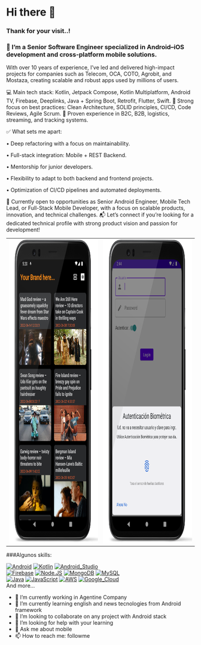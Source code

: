 # Hi there 👋
### Thank for your visit..!

### 🎯 I’m a Senior Software Engineer specialized in Android–iOS development and cross-platform mobile solutions.
With over 10 years of experience, I’ve led and delivered high-impact projects for companies such as Telecom, OCA, COTO, Agrobit, and Mostaza, creating scalable and robust apps used by millions of users.

💻 Main tech stack: Kotlin, Jetpack Compose, Kotlin Multiplatform, Android TV, Firebase, Deeplinks, Java + Spring Boot, Retrofit, Flutter, Swift.
🧠 Strong focus on best practices: Clean Architecture, SOLID principles, CI/CD, Code Reviews, Agile Scrum.
🚀 Proven experience in B2C, B2B, logistics, streaming, and tracking systems.

✅ What sets me apart:

• Deep refactoring with a focus on maintainability.

• Full-stack integration: Mobile + REST Backend.

• Mentorship for junior developers.

• Flexibility to adapt to both backend and frontend projects.

• Optimization of CI/CD pipelines and automated deployments.


🔎 Currently open to opportunities as Senior Android Engineer, Mobile Tech Lead, or Full-Stack Mobile Developer, with a focus on scalable products, innovation, and technical challenges.
📬 Let’s connect if you’re looking for a dedicated technical profile with strong product vision and passion for development!

<table align="center">
  <tr>
    <td><img src="https://github.com/sebapratto/sebapratto/blob/master/screen-1.png" width=439 height=812/></td>
    <td><img src="https://github.com/sebapratto/sebapratto/blob/master/screen-2.png" width=439 height=812/></td>
  </tr>
 </table>




###Algunos skills:

[![Android](https://img.shields.io/badge/Android-3DDC84?style=for-the-badge&logo=android&logoColor=white&labelColor=101010)]()
[![Kotlin](https://img.shields.io/badge/Kotlin-0095D5?style=for-the-badge&logo=kotlin&logoColor=white&labelColor=101010)]()
[![Android_Studio](https://img.shields.io/badge/Android_Studio-3DDC84?style=for-the-badge&logo=android-studio&logoColor=white&labelColor=101010)]()
</br>
[![Firebase](https://img.shields.io/badge/Firebase-FFCA28?style=for-the-badge&logo=firebase&logoColor=white&labelColor=101010)]()
[![Node.JS](https://img.shields.io/badge/Node.JS-339933?style=for-the-badge&logo=node.js&logoColor=white&labelColor=101010)]()
[![MongoDB](https://img.shields.io/badge/MongoDB-47A248?style=for-the-badge&logo=mongodb&logoColor=white&labelColor=101010)]()
[![MySQL](https://img.shields.io/badge/MySQL-4479A1?style=for-the-badge&logo=mysql&logoColor=white&labelColor=101010)]()
</br>
[![Java](https://img.shields.io/badge/Java-007396?style=for-the-badge&logo=java&logoColor=white&labelColor=101010)]()
[![JavaScript](https://img.shields.io/badge/JavaScript-F7DF1E?style=for-the-badge&logo=javascript&logoColor=white&labelColor=101010)]()
[![AWS](https://img.shields.io/badge/AWS-232F3E?style=for-the-badge&logo=amazon-aws&logoColor=white&labelColor=101010)]()
[![Google_Cloud](https://img.shields.io/badge/Google_Cloud-4285F4?style=for-the-badge&logo=googlecloud&logoColor=white&labelColor=101010)]()
</br>
And more...

- 🔭 I’m currently working in Agentine Company
- 🌱 I’m currently learning english and news tecnologies from Android framework
- 👯 I’m looking to collaborate on any project with Android stack
- 🤔 I’m looking for help with your learning
- 💬 Ask me about mobile
- 📫 How to reach me: followme
